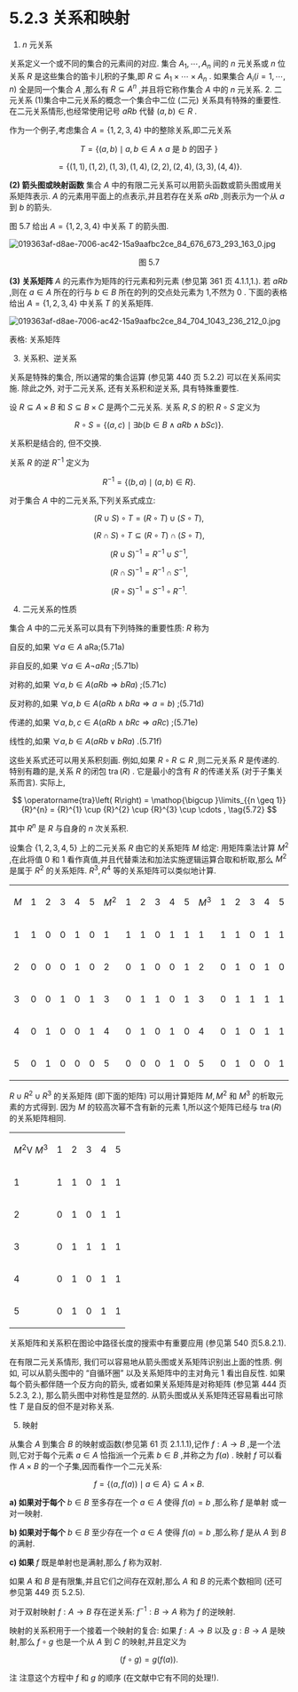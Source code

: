 # 5.2.3 关系和映射

1. $n$ 元关系

关系定义一个或不同的集合的元素间的对应. 集合 ${A}_{1},\cdots ,{A}_{n}$ 间的 $n$ 元关系或 $n$ 位关系 $R$ 是这些集合的笛卡儿积的子集,即 $R \subseteq  {A}_{1} \times  \cdots  \times  {A}_{n}$ . 如果集合 ${A}_{i}\left( {i = 1,\cdots , n}\right)$ 全是同一个集合 $A$ ,那么有 $R \subseteq  {A}^{n}$ ,并且将它称作集合 $A$ 中的 $n$ 元关系. 2. 二元关系 (1)集合中二元关系的概念一个集合中二位 (二元) 关系具有特殊的重要性. 在二元关系情形,也经常使用记号 ${aRb}$ 代替 $\left( {a, b}\right)  \in  R$ .

作为一个例子,考虑集合 $A = \{ 1,2,3,4\}$ 中的整除关系,即二元关系

$$
T = \{ \left( {a, b}\right)  \mid  a, b \in  A \land  a\text{ 是 }b\text{ 的因子 }\}  \tag{5.67a}
$$

$$
= \{ \left( {1,1}\right) ,\left( {1,2}\right) ,\left( {1,3}\right) ,\left( {1,4}\right) ,\left( {2,2}\right) ,\left( {2,4}\right) ,\left( {3,3}\right) ,\left( {4,4}\right) \} . \tag{5.67b}
$$

**(2) 箭头图或映射函数** 集合 $A$ 中的有限二元关系可以用箭头函数或箭头图或用关系矩阵表示. $A$ 的元素用平面上的点表示,并且若存在关系 ${aRb}$ ,则表示为一个从 $a$ 到 $b$ 的箭头.

图 5.7 给出 $A = \{ 1,2,3,4\}$ 中关系 $T$ 的箭头图.

![019363af-d8ae-7006-ac42-15a9aafbc2ce_84_676_673_293_163_0.jpg](/images/019363af-d8ae-7006-ac42-15a9aafbc2ce_84_676_673_293_163_0.jpg)

<center>图 5.7</center>

**(3) 关系矩阵** $A$ 的元素作为矩阵的行元素和列元素 (参见第 361 页 4.1.1,1.). 若 ${aRb}$ ,则在 $a \in  A$ 所在的行与 $b \in  B$ 所在的列的交点处元素为 1,不然为 0 . 下面的表格给出 $A = \{ 1,2,3,4\}$ 中关系 $T$ 的关系矩阵.

![019363af-d8ae-7006-ac42-15a9aafbc2ce_84_704_1043_236_212_0.jpg](/images/019363af-d8ae-7006-ac42-15a9aafbc2ce_84_704_1043_236_212_0.jpg)

表格: 关系矩阵

3. 关系积、逆关系

关系是特殊的集合, 所以通常的集合运算 (参见第 440 页 5.2.2) 可以在关系间实施. 除此之外, 对于二元关系, 还有关系积和逆关系, 具有特殊重要性.

设 $R \subseteq  A \times  B$ 和 $S \subseteq  B \times  C$ 是两个二元关系. 关系 $R, S$ 的积 $R \circ  S$ 定义为

$$
R \circ  S = \{ \left( {a, c}\right)  \mid  \exists b\left( {b \in  B \land  {aRb} \land  {bSc}}\right) \} . \tag{5.68}
$$

关系积是结合的, 但不交换.

关系 $R$ 的逆 ${R}^{-1}$ 定义为

$$
{R}^{-1} = \{ \left( {b, a}\right)  \mid  \left( {a, b}\right)  \in  R\} . \tag{5.69}
$$

对于集合 $A$ 中的二元关系,下列关系式成立:

$$
\left( {R \cup  S}\right)  \circ  T = \left( {R \circ  T}\right)  \cup  \left( {S \circ  T}\right) , \tag{5.70a}
$$

$$
\left( {R \cap  S}\right)  \circ  T \subseteq  \left( {R \circ  T}\right)  \cap  \left( {S \circ  T}\right) , \tag{5.70b}
$$

$$
{\left( R \cup  S\right) }^{-1} = {R}^{-1} \cup  {S}^{-1}, \tag{5.70c}
$$

$$
{\left( R \cap  S\right) }^{-1} = {R}^{-1} \cap  {S}^{-1}, \tag{5.70d}
$$

$$
{\left( R \circ  S\right) }^{-1} = {S}^{-1} \circ  {R}^{-1}. \tag{5.70e}
$$

4. 二元关系的性质

集合 $A$ 中的二元关系可以具有下列特殊的重要性质: $R$ 称为

自反的,如果 $\forall a \in  A$ aRa;(5.71a)

非自反的,如果 $\forall a \in  A\neg {aRa}$ ;(5.71b)

对称的,如果 $\forall a, b \in  A\left( {{aRb} \Rightarrow  {bRa}}\right)$ ;(5.71c)

反对称的,如果 $\forall a, b \in  A\left( {{aRb} \land  {bRa} \Rightarrow  a = b}\right)$ ;(5.71d)

传递的,如果 $\forall a, b, c \in  A\left( {{aRb} \land  {bRc} \Rightarrow  {aRc}}\right)$ ;(5.71e)

线性的,如果 $\forall a, b \in  A\left( {{aRb} \vee  {bRa}}\right)$ .(5.71f)

这些关系式还可以用关系积刻画. 例如,如果 $R \circ  R \subseteq  R$ ,则二元关系 $R$ 是传递的. 特别有趣的是,关系 $R$ 的闭包 $\operatorname{tra}\left( R\right)$ . 它是最小的含有 $R$ 的传递关系 (对于子集关系而言). 实际上,

$$
\operatorname{tra}\left( R\right)  = \mathop{\bigcup }\limits_{{n \geq  1}}{R}^{n} = {R}^{1} \cup  {R}^{2} \cup  {R}^{3} \cup  \cdots , \tag{5.72}
$$

其中 ${R}^{n}$ 是 $R$ 与自身的 $n$ 次关系积.

设集合 $\{ 1,2,3,4,5\}$ 上的二元关系 $R$ 由它的关系矩阵 $M$ 给定: 用矩阵乘法计算 ${M}^{2}$ ,在此将值 0 和 1 看作真值,并且代替乘法和加法实施逻辑运算合取和析取,那么 ${M}^{2}$ 是属于 ${R}^{2}$ 的关系矩阵. ${R}^{3},{R}^{4}$ 等的关系矩阵可以类似地计算.

<table><tr><td>

$M$

</td><td>

1

</td><td>

2

</td><td>

3

</td><td>

4

</td><td>

5

</td><td>

${M}^{2}$

</td><td>

1

</td><td>

2

</td><td>

3

</td><td>

4

</td><td>

5

</td><td>

${M}^{3}$

</td><td>

1

</td><td>

2

</td><td>

3

</td><td>

4

</td><td>

5

</td></tr><tr><td>

1

</td><td>

1

</td><td>

0

</td><td>

0

</td><td>

1

</td><td>

0

</td><td>

1

</td><td>

1

</td><td>

1

</td><td>

0

</td><td>

1

</td><td>

1

</td><td>

1

</td><td>

1

</td><td>

1

</td><td>

0

</td><td>

1

</td><td>

1

</td></tr><tr><td>

2

</td><td>

0

</td><td>

0

</td><td>

0

</td><td>

1

</td><td>

0

</td><td>

2

</td><td>

0

</td><td>

1

</td><td>

0

</td><td>

0

</td><td>

1

</td><td>

2

</td><td>

0

</td><td>

1

</td><td>

0

</td><td>

1

</td><td>

0

</td></tr><tr><td>

3

</td><td>

0

</td><td>

0

</td><td>

1

</td><td>

0

</td><td>

1

</td><td>

3

</td><td>

0

</td><td>

1

</td><td>

1

</td><td>

0

</td><td>

1

</td><td>

3

</td><td>

0

</td><td>

1

</td><td>

1

</td><td>

1

</td><td>

1

</td></tr><tr><td>

4

</td><td>

0

</td><td>

1

</td><td>

0

</td><td>

0

</td><td>

1

</td><td>

4

</td><td>

0

</td><td>

1

</td><td>

0

</td><td>

1

</td><td>

0

</td><td>

4

</td><td>

0

</td><td>

1

</td><td>

0

</td><td>

1

</td><td>

1

</td></tr><tr><td>

5

</td><td>

0

</td><td>

1

</td><td>

0

</td><td>

0

</td><td>

0

</td><td>

5

</td><td>

0

</td><td>

0

</td><td>

0

</td><td>

1

</td><td>

0

</td><td>

5

</td><td>

0

</td><td>

1

</td><td>

0

</td><td>

0

</td><td>

1

</td></tr></table>

$R \cup  {R}^{2} \cup  {R}^{3}$ 的关系矩阵 (即下面的矩阵) 可以用计算矩阵 $M,{M}^{2}$ 和 ${M}^{3}$ 的析取元素的方式得到. 因为 $M$ 的较高次幂不含有新的元素 1,所以这个矩阵已经与 $\operatorname{tra}\left( R\right)$ 的关系矩阵相同.

<table><tr><td>

${M}^{2}$V ${M}^{3}$

</td><td>

1

</td><td>

2

</td><td>

3

</td><td>

4

</td><td>

5

</td></tr><tr><td>

1

</td><td>

1

</td><td>

1

</td><td>

0

</td><td>

1

</td><td>

1

</td></tr><tr><td>

2

</td><td>

0

</td><td>

1

</td><td>

0

</td><td>

1

</td><td>

1

</td></tr><tr><td>

3

</td><td>

0

</td><td>

1

</td><td>

1

</td><td>

1

</td><td>

1

</td></tr><tr><td>

4

</td><td>

0

</td><td>

1

</td><td>

0

</td><td>

1

</td><td>

1

</td></tr><tr><td>

5

</td><td>

0

</td><td>

1

</td><td>

0

</td><td>

1

</td><td>

1

</td></tr></table>

关系矩阵和关系积在图论中路径长度的搜索中有重要应用 (参见第 540 页5.8.2.1).

在有限二元关系情形, 我们可以容易地从箭头图或关系矩阵识别出上面的性质. 例如, 可以从箭头图中的 “自循环圈” 以及关系矩阵中的主对角元 1 看出自反性. 如果每个箭头都伴随一个反方向的箭头, 或者如果关系矩阵是对称矩阵 (参见第 444 页 5.2.3, 2.), 那么箭头图中对称性是显然的. 从箭头图或从关系矩阵还容易看出可除性 $T$ 是自反的但不是对称关系.

5. 映射

从集合 $A$ 到集合 $B$ 的映射或函数(参见第 61 页 2.1.1.1),记作 $f : A \rightarrow  B$ ,是一个法则,它对于每个元素 $a \in  A$ 恰指派一个元素 $b \in  B$ ,并称之为 $f\left( a\right)$ . 映射 $f$ 可以看作 $A \times  B$ 的一个子集,因而看作一个二元关系:

$$
f = \{ \left( {a, f\left( a\right) }\right)  \mid  a \in  A\}  \subseteq  A \times  B. \tag{5.73}
$$

**a) 如果对于每个** $b \in  B$ 至多存在一个 $a \in  A$ 使得 $f\left( a\right)  = b$ ,那么称 $f$ 是单射 或一对一映射.

**b) 如果对于每个** $b \in  B$ 至少存在一个 $a \in  A$ 使得 $f\left( a\right)  = b$ ,那么称 $f$ 是从 $A$ 到 $B$ 的满射.

**c) 如果** $f$ 既是单射也是满射,那么 $f$ 称为双射.

如果 $A$ 和 $B$ 是有限集,并且它们之间存在双射,那么 $A$ 和 $B$ 的元素个数相同 (还可参见第 449 页 5.2.5).

对于双射映射 $f : A \rightarrow  B$ 存在逆关系: ${f}^{-1} : B \rightarrow  A$ 称为 $f$ 的逆映射.

映射的关系积用于一个接着一个映射的复合: 如果 $f : A \rightarrow  B$ 以及 $g : B \rightarrow  A$ 是映射,那么 $f \circ  g$ 也是一个从 $A$ 到 $C$ 的映射,并且定义为

$$
\left( {f \circ  g}\right)  = g\left( {f\left( a\right) }\right) . \tag{5.74}
$$

注 注意这个方程中 $f$ 和 $g$ 的顺序 (在文献中它有不同的处理!).
